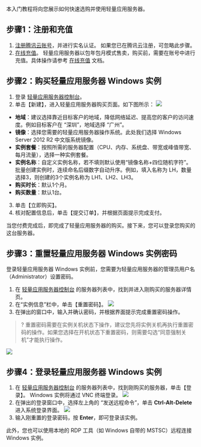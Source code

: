 本入门教程将向您展示如何快速选购并使用轻量应用服务器。

## 步骤1：注册和充值
1. [注册腾讯云账号](https://cloud.tencent.com/register?s_url=https%3A%2F%2Fcloud.tencent.com%2F)，并进行实名认证。
如果您已在腾讯云注册，可忽略此步骤。
2. [在线充值](https://console.cloud.tencent.com/expense/recharge)。
轻量应用服务器以包年包月模式售卖，购买前，需要在账号中进行充值。具体操作请参考 [在线充值](https://cloud.tencent.com/document/product/555/7425) 文档。

## 步骤2：购买轻量应用服务器 Windows 实例

1. 登录 [轻量应用服务器控制台](https://console.cloud.tencent.com/lighthouse/instance/index)。
2. 单击【新建】，进入轻量应用服务器购买页面。如下图所示：
![](https://main.qcloudimg.com/raw/6be75380b6ba4df3bd962afaa0a36822.png)
 - **地域**：建议选择靠近目标客户的地域，降低网络延迟、提高您的客户的访问速度。例如目标客户在 “深圳”，地域选择 “广州”。
 - **镜像**：选择您需要的轻量应用服务器操作系统。此处我们选择 Windows Server 2012 R2 中文版系统镜像。
 - **实例套餐**：按照所需的服务器配置（CPU、内存、系统盘、带宽或峰值带宽、每月流量），选择一种实例套餐。
 - **实例名称**：自定义实例名称，若不填则默认使用“镜像名称+四位随机字符”。批量创建实例时，连续命名后缀数字自动升序。例如，填入名称为 LH，数量选择3，则创建的3个实例名称为 LH1、LH2、LH3。
 - **购买时长**：默认1个月。
 - **购买数量**：默认1台。
3. 单击【立即购买】。
4. 核对配置信息后，单击【提交订单】，并根据页面提示完成支付。

当您付费完成后，即完成了轻量应用服务器的购买。接下来，您可以登录您购买的这台服务器。

## 步骤3：重置轻量应用服务器 Windows 实例密码
登录轻量应用服务器 Windows 实例前，您需要为轻量应用服务器的管理员用户名（Administrator）设置密码。  
1. 在 [轻量应用服务器控制台](https://console.cloud.tencent.com/lighthouse/instance/index) 的服务器列表中，找到并进入刚购买的服务器详情页。
2. 在“实例信息”栏中，单击【重置密码】。
![](https://main.qcloudimg.com/raw/518bd0ca1f3f34c378f35ce3d8e7e7f7.png)
3. 在弹出的窗口中，输入并确认密码，并根据界面提示完成重置密码操作。
>? 重置密码需要在实例关机状态下操作，建议您先将实例关机再执行重置密码的操作。如果您选择在开机状态下重置密码，则需要勾选“同意强制关机”才能执行操作。
>
![](https://main.qcloudimg.com/raw/12c3430b451fddd083c1a1bc51b5f1c2.png)

## 步骤4：登录轻量应用服务器 Windows 实例

1. 在 [轻量应用服务器控制台](https://console.cloud.tencent.com/lighthouse/instance/index) 的服务器列表中，找到刚购买的服务器，单击【登录】。
Windows 实例将通过 VNC 终端登录。
![](https://main.qcloudimg.com/raw/8255eaade6b397131f48a99aec108b68.png)
2. 在弹出的登录窗口中，选择左上角的 “发送远程命令”，单击 **Ctrl-Alt-Delete** 进入系统登录界面。
![](https://main.qcloudimg.com/raw/2dec43fa6ddb5e442da59c75f7a34b0f.png)
3. 输入刚重置的登录密码，按 **Enter**，即可登录该实例。

此外，您也可以使用本地的 RDP 工具（如 Windows 自带的 MSTSC）远程连接 Windows 实例。

